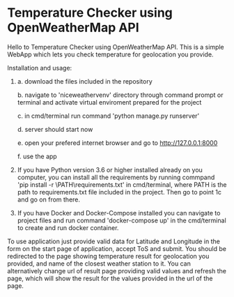 # Temperature Checker using OpenWeatherMap API

Hello to Temperature Checker using OpenWeatherMap API. This is a simple WebApp which lets you check temperature for geolocation you provide.

Installation and usage:

1.
    a. download the files included in the repository
    
    b. navigate to 'niceweathervenv' directory through command prompt or terminal and activate virtual enviroment prepared for the project
    
    c. in cmd/terminal run command 'python manage.py runserver'
    
    d. server should start now
    
    e. open your prefered internet browser and go to http://127.0.0.1:8000
    
    f. use the app

2. If you have Python version 3.6 or higher installed already on you computer, you can install all the requirements by running commpand 'pip install -r \PATH\requirements.txt' in cmd/terminal, where PATH is the path to requirements.txt file included in the project. Then go to point 1c and go on from there.

3. If you have Docker and Docker-Compose installed you can navigate to project files and run command 'docker-compose up' in the cmd/terminal to create and run docker container.


To use application just provide valid data for Latitude and Longitude in the form on the start page of application, accept ToS and submit. You should be redirected to the page showing temperature result for geolocation you provided, and name of the closest weather station to it. You can alternatively change url of result page providing valid values and refresh the page, which will show the result for the values provided in the url of the page.
